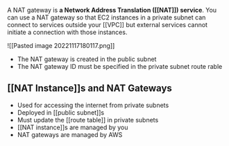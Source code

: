 A NAT gateway is **a Network Address Translation ([[NAT]]) service**. You can use a NAT gateway so that EC2 instances in a private subnet can connect to services outside your [[VPC]] but external services cannot initiate a connection with those instances.

![[Pasted image 20221117180117.png]]

*   The NAT gateway is created in the public subnet
*   The NAT gateway ID must be specified in the private subnet route rable

## [[NAT Instance]]s and NAT Gateways  

*   Used for accessing the internet from private subnets 
*   Deployed in [[public subnet]]s  
*   Must update the [[route table]] in private subnets  
*   [[NAT instance]]s are managed by you  
*   NAT gateways are managed by AWS